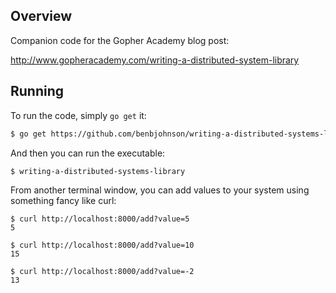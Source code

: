 ## Overview

Companion code for the Gopher Academy blog post:

http://www.gopheracademy.com/writing-a-distributed-system-library


## Running

To run the code, simply `go get` it:

```sh
$ go get https://github.com/benbjohnson/writing-a-distributed-systems-library
```

And then you can run the executable:

```
$ writing-a-distributed-systems-library
```

From another terminal window, you can add values to your system using something fancy like curl:

```
$ curl http://localhost:8000/add?value=5
5

$ curl http://localhost:8000/add?value=10
15

$ curl http://localhost:8000/add?value=-2
13
```

